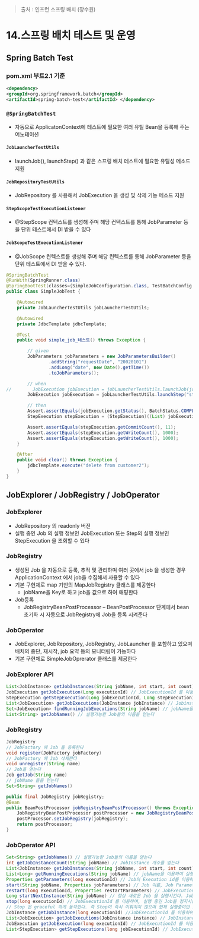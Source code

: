 > 출처 : 인프런 스프링 배치 (장수원)

# 14.스프링 배치 테스트 및 운영
## Spring Batch Test
### pom.xml 부트2.1 기준
```xml
<dependency>
<groupId>org.springframework.batch</groupId>
<artifactId>spring-batch-test</artifactId> </dependency>
```

### `@SpringBatchTest`
- 자동으로 ApplicatonContext에 테스트에 필요한 여러 유틸 Bean을 등록해 주는 어노테이션

#### `JobLauncherTestUtils`
- launchJob(), launchStep() 과 같은 스프링 배치 테스트에 필요한 유틸성 메소드 지원

#### `JobRepositoryTestUtils`
- JobRepository 를 사용해서 JobExecution 을 생성 및 삭제 기능 메소드 지원

#### `StepScopeTestExecutionListener`
- @StepScope 컨텍스트를 생성해 주며 해당 컨텍스트를 통해 JobParameter 등을 단위 테스트에서 DI 받을 수 있다

#### `JobScopeTestExecutionListener`
- @JobScope 컨텍스트를 생성해 주며 해당 컨텍스트를 통해 JobParameter 등을 단위 테스트에서 DI 받을 수 있다.

```java
@SpringBatchTest
@RunWith(SpringRunner.class)
@SpringBootTest(classes={SimpleJobConfiguration.class, TestBatchConfig.class})
public class SimpleJobTest {

    @Autowired
    private JobLauncherTestUtils jobLauncherTestUtils;

    @Autowired
    private JdbcTemplate jdbcTemplate;

    @Test
    public void simple_job_테스트() throws Exception {

        // given
        JobParameters jobParameters = new JobParametersBuilder()
                .addString("requestDate", "20020101")
                .addLong("date", new Date().getTime())
                .toJobParameters();

        // when
//        JobExecution jobExecution = jobLauncherTestUtils.launchJob(jobParameters);
        JobExecution jobExecution = jobLauncherTestUtils.launchStep("step1");

        // then
        Assert.assertEquals(jobExecution.getStatus(), BatchStatus.COMPLETED);
        StepExecution stepExecution = (StepExecution)((List) jobExecution.getStepExecutions()).get(0);

        Assert.assertEquals(stepExecution.getCommitCount(), 11);
        Assert.assertEquals(stepExecution.getWriteCount(), 1000);
        Assert.assertEquals(stepExecution.getWriteCount(), 1000);
    }

    @After
    public void clear() throws Exception {
        jdbcTemplate.execute("delete from customer2");
    }
}
```
## JobExplorer / JobRegistry / JobOperator
### JobExplorer
- JobRepository 의 readonly 버전
- 실행 중인 Job 의 실행 정보인 JobExecution 또는 Step의 실행 정보인 StepExecution 을 조회할 수 있다

### JobRegistry
- 생성된 Job 을 자동으로 등록, 추적 및 관리하며 여러 곳에서 job 을 생성한 경우 ApplicationContext 에서 job을 수집해서 사용할 수 있다 
- 기본 구현체로 map 기반의 MapJobRegistry 클래스를 제공한다
  * jobName을 Key로 하고 job을 값으로 하여 매핑한다 
- Job등록
  * JobRegistryBeanPostProcessor – BeanPostProcessor 단계에서 bean 초기화 시 자동으로 JobRegistry에 Job을 등록 시켜준다
  
### JobOperator
- JobExplorer, JobRepository, JobRegistry, JobLauncher 를 포함하고 있으며 배치의 중단, 재시작, job 요약 등의 모니터링이 가능하다
- 기본 구현체로 SimpleJobOprerator 클래스를 제공한다

### JobExplorer API
```java
List<JobInstance> getJobInstances(String jobName, int start, int count) // start 인덱스부터 count만큼의 JobInstances을 얻는다.
JobExecution getJobExecution(Long executionId) // JobExecutionId 를 이용하여 JobExecutions 을 얻는다
StepExecution getStepExecution(Long jobExecutionId, Long stepExecutionId) // JobExecutionId 와 StepExecutionId 를 이용하여 StepExecution을 얻는다. JobInstance getJobInstance(Long instanceId) // JobinstanceId를 이용하여 JobInstance를 얻는다
List<JobExecution> getJobExecutions(JobInstance jobInstance) // Jobinstance 를 이용하여 JobExecutions 들을 얻는다.
Set<JobExecution> findRunningJobExecutions(String jobName) // jobName을 이용하여 실행중인 Job의 JobExecution 들을 얻는다.
List<String> getJobNames() // 실행가능한 Job들의 이름을 얻는다
```

### JobRegistry
```java
JobRegistry
// JobFactory 에 Job 을 등록한다
void register(JobFactory jobFactory)
// JobFactory 에 Job 삭제한다
void unregister(String name)
// Job을 얻는다
Job getJob(String name)
// jobName 들을 얻는다
Set<String> getJobNames()
```
```java
public final JobRegistry jobRegistry;
@Bean
public BeanPostProcessor jobRegistryBeanPostProcessor() throws Exception {
    JobRegistryBeanPostProcessor postProcessor = new JobRegistryBeanPostProcessor();
    postProcessor.setJobRegistry(jobRegistry);
    return postProcessor;
}
```

### JobOperator API
```java
Set<String> getJobNames() // 실행가능한 Job들의 이름을 얻는다
int getJobInstanceCount(String jobName) // JobInstance 개수를 얻는다
List<JobInstance> getJobInstances(String jobName, int start, int count) //start 인덱스부터 count만큼의 JobInstances의 id들을 얻는다.
List<Long> getRunningExecutions(String jobName) // jobName을 이용하여 실행중인 Job의 JobExecutions의 id을 얻는다
Properties getParameters(long executionId) // Job의 Execution id를 이용하여 Parameters를 얻는다.
start(String jobName, Properties jobParameters) // Job 이름, Job Parameter를 이용하여 Job을 시작한다.
restart(long executionId, Properties restartParameters) // JobExecutionId 를 이용하여, 정지되었거나 이미 종료 된 Job 중 재실행 가능한 Job 을 재시작한다.
Long startNextInstance(String jobName) // 항상 새로운 Job 을 실행시킨다. Job 에 문제가 있거나 처음부터 재시작 할 경우에 적합하다
stop(long executionId) // JobExecutionId 를 이용하여, 실행 중인 Job을 정지시킨다.
// Stop 은 graceful 하게 동작한다. 즉 Stop이 즉시 이뤄지지 않으며 현재 실행중이던 step 은 끝까지 다 실행 된 후 job이 stop 된다
JobInstance getJobInstance(long executionId) //JobExecutionId 를 이용하여 JobInstance 를 얻는다
List<JobExecution> getJobExecutions(JobInstance instance) // JobInstance를 이용하여 JobExecution 들을 얻는다. 
JobExecution getJobExecution(long executionId) // JobExecutionId 를 이용하여 JobExecution 을 얻는다 
List<StepExecution> getStepExecutions(long jobExecutionId) // JobExecutionId 를 이용하여 StepExecution 들을 얻는다
```
